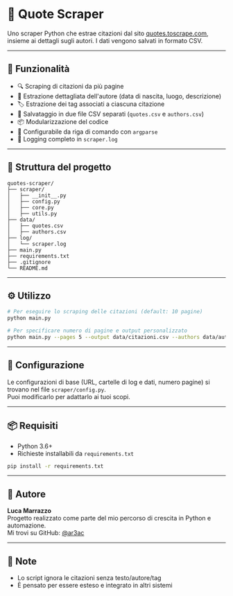 
# 📝 Quote Scraper

Uno scraper Python che estrae citazioni dal sito [quotes.toscrape.com](http://quotes.toscrape.com/), insieme ai dettagli sugli autori. I dati vengono salvati in formato CSV.

---

## 🚀 Funzionalità

- 🔍 Scraping di citazioni da più pagine
- 🧠 Estrazione dettagliata dell'autore (data di nascita, luogo, descrizione)
- 🏷️ Estrazione dei tag associati a ciascuna citazione
- 💾 Salvataggio in due file CSV separati (`quotes.csv` e `authors.csv`)
- 📦 Modularizzazione del codice
- 🔧 Configurabile da riga di comando con `argparse`
- 🧪 Logging completo in `scraper.log`

---

## 🧰 Struttura del progetto

```
quotes-scraper/
├── scraper/
│   ├── __init__.py
│   ├── config.py
│   ├── core.py
│   ├── utils.py
├── data/
│   ├── quotes.csv
│   ├── authors.csv
├── log/
│   └── scraper.log
├── main.py
├── requirements.txt
├── .gitignore
└── README.md
```

---

## ⚙️ Utilizzo

```bash
# Per eseguire lo scraping delle citazioni (default: 10 pagine)
python main.py

# Per specificare numero di pagine e output personalizzato
python main.py --pages 5 --output data/citazioni.csv --authors data/autori.csv

```

---

## 🔧 Configurazione

Le configurazioni di base (URL, cartelle di log e dati, numero pagine) si trovano nel file `scraper/config.py`.  
Puoi modificarlo per adattarlo ai tuoi scopi.

---

## 📦 Requisiti

- Python 3.6+
- Richieste installabili da `requirements.txt`

```bash
pip install -r requirements.txt
```

---

## 🧠 Autore

**Luca Marrazzo**  
Progetto realizzato come parte del mio percorso di crescita in Python e automazione.  
Mi trovi su GitHub: [@ar3ac](https://github.com/ar3ac)

---

## 📌 Note

- Lo script ignora le citazioni senza testo/autore/tag
- È pensato per essere esteso e integrato in altri sistemi
